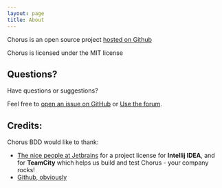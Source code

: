 ```yaml
---
layout: page
title: About
---
```


Chorus is an open source project [hosted on Github](https://github.com/Chorus-bdd/)

Chorus is licensed under the MIT license

## Questions?

Have questions or suggestions?

Feel free to [open an issue on GitHub](https://github.com/Chorus-bdd/Chorus/issues) or [Use the forum](http://forum.chorusbdd.org/).


## Credits:

Chorus BDD would like to thank:

* [The nice people at Jetbrains](https://www.jetbrains.com/) for a project license for **Intellij IDEA**, and for **TeamCity** which helps us build and test Chorus - your company rocks!
* [Github, obviously](https://github.com)




